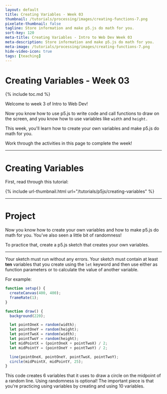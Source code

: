 ```yaml
---
layout: default
title: Creating Variables - Week 03
thumbnail: /tutorials/processing/images/creating-functions-7.png
pixelate-thumbnail: false
tagline: Store information and make p5.js do math for you.
sort-key: 120
meta-title: Creating Variables - Intro to Web Dev Week 03
meta-description: Store information and make p5.js do math for you.
meta-image: /tutorials/processing/images/creating-functions-7.png
hide-video-icon: true
tags: [teaching]
---
```


# Creating Variables - Week 03

{% include toc.md %}

Welcome to week 3 of Intro to Web Dev!

Now you know how to use p5.js to write code and call functions to draw on the screen, and you know how to use variables like `width` and `height.`

This week, you'll learn how to create your own variables and make p5.js do math for you.

Work through the activities in this page to complete the week!

---

# Creating Variables

First, read through this tutorial:

{% include url-thumbnail.html url="/tutorials/p5js/creating-variables" %}

---

# Project

Now you know how to create your own variables and how to make p5.js do math for you. You've also seen a little bit of randomness!

To practice that, create a p5.js sketch that creates your own variables.

---

Your sketch must run without any errors. Your sketch must contain at least **ten** variables that you create using the `let` keyword and then use either as function parameters or to calculate the value of another variable.

For example:

```javascript
function setup() {
  createCanvas(400, 400);
  frameRate(1);
}

function draw() {
  background(220);

  let pointOneX = random(width);
  let pointOneY = random(height);
  let pointTwoX = random(width);
  let pointTwoY = random(height);
  let midPointX = (pointOneX + pointTwoX) / 2;
  let midPointY = (pointOneY + pointTwoY) / 2;

  line(pointOneX, pointOneY, pointTwoX, pointTwoY);
  circle(midPointX, midPointY, 25);
}
```

This code creates 6 variables that it uses to draw a circle on the midpoint of a random line. Using randomness is optional! The important piece is that you're practicing using variables by creating and using 10 variables.
